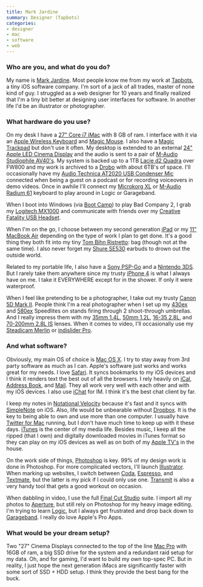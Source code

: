```yaml
---
title: Mark Jardine
summary: Designer (Tapbots)
categories:
- designer
- mac
- software
- web
---
```


### Who are you, and what do you do?

My name is [Mark Jardine](http://markjardine.com "Mark's website."). Most people know me from my work at [Tapbots](http://tapbots.com "The Tapbots website."), a tiny iOS software company. I'm sort of a jack of all trades, master of none kind of guy. I  struggled as a web designer for 10 years and finally realized that I'm a tiny bit better at designing user interfaces for software. In another life I'd be an illustrator or photographer.

### What hardware do you use?

On my desk I have a [27" Core i7 iMac][imac] with 8 GB of ram. I interface with it via an [Apple Wireless Keyboard][keyboard] and [Magic Mouse][magic-mouse]. I also have a [Magic Trackpad][magic-trackpad] but don't use it often. My desktop is extended to an external [24" Apple LED Cinema Display][cinema-display] and the audio is sent to a pair of [M-Audio Studiophile AV40's][studiophile-av-40]. My system is backed up to a 1TB [Lacie d2 Quadra][d2-quadra] over FW800 and my work is archived to a [Drobo][] with about 6TB's of space. I'll occasionally have my [Audio Technica AT2020 USB Condenser Mic][at2020] connected when being a guest on a podcast or for recording voiceovers in demo videos. Once in awhile I'll connect my [Microkorg XL][microkorg-xl] or [M-Audio Radium 61][radium-61] keyboard to play around in Logic or Garageband.

When I boot into Windows (via [Boot Camp][boot-camp]) to play Bad Company 2, I grab my [Logitech MX1000][mx-1000] and communicate with friends over my [Creative Fatality USB Headset][fata1ity-hs-1000].

When I'm on the go, I choose between my second generation [iPad][ipad-2] or my [11" MacBook Air][macbook-air] depending on the type of work I plan to get done. It's a good thing they both fit into my tiny [Tom Bihn Ristretto][ristretto-ipad]: bag (though not at the same time). I also never forget my [Shure SE530][se530] earbuds to drown out the outside world.

Related to my portable life, I also have a [Sony PSP-Go][psp-go] and a [Nintendo 3DS][3ds]. But I rarely take them anywhere since my trusty [iPhone 4][iphone-4] is what I always have on me. I take it EVERYWHERE except for in the shower. If only it were waterproof.

When I feel like pretending to be a photographer, I take out my trusty [Canon 5D Mark II][eos-5d-mark-ii]. People think I'm a real photographer when I set up my [430ex][speedlight-430ex] and [580ex][speedlight-580ex] Speedlites on stands firing through 2 shoot-through umbrellas. And I really impress them with my [35mm 1.4L][ef-35mm-f1.4l-usm], [50mm 1.2L][ef-50mm-f1.2l-usm], [16-35 2.8L][ef-16-35mm-f2.8l-ii-usm], and [70-200mm 2.8L IS][ef-70-200mm-f2.8l-is-usm] lenses. When it comes to video, I'll occasionally use my [Steadicam Merlin][steadicam-merlin] or [indislider Pro][indisliderpro].

### And what software?

Obviously, my main OS of choice is [Mac OS X][macos]. I try to stay away from 3rd party software as much as I can. Apple's software just works and works great for my needs. I love [Safari][]. It syncs bookmarks to my iOS devices and I think it renders text the best out of all the browsers. I rely heavily on [iCal][], [Address Book][address-book], and [Mail][]. They all work very well with each other and with my iOS devices. I also use [iChat][] for IM. I think it's the best chat client by far.

I keep my notes in [Notational Velocity][notational-velocity] because it's fast and it syncs with [SimpleNote][simplenote-ios] on iOS. Also, life would be unbearable without [Dropbox][]. It is the key to being able to own and use more than one computer. I usually have [Twitter for Mac][twitter-mac] running, but I don't have much time to keep up with it these days. [iTunes][] is the center of my media life. Besides music, I keep all the ripped (that I own) and digitally downloaded movies in iTunes format so they can play on my iOS devices as well as on both of my [Apple TV's][apple-tv] in the house. 

On the work side of things, [Photoshop][] is key. 99% of my design work is done in Photoshop. For more complicated vectors, I'll launch [Illustrator][]. When marking up websites, I switch between [Coda][], [Espresso][], and [Textmate][], but the latter is my pick if I could only use one. [Transmit][] is also a very handy tool that gets a good workout on occasion.

When dabbling in video, I use the full [Final Cut Studio][final-cut-studio] suite. I import all my photos to [Aperture][], but still rely on Photoshop for my heavy image editing. I'm trying to learn [Logic][logic-studio], but I always get frustrated and drop back down to [Garageband][]. I really do love Apple's Pro Apps.

### What would be your dream setup?

Two "27" Cinema Displays connected to the top of the line [Mac Pro][mac-pro] with 16GB of ram, a big SSD drive for the system and a redundant raid setup for my data. Oh, and for gaming, I'd want to build my own top-spec PC. But in reality, I just hope the next generation iMacs are significantly faster with some sort of SSD + HDD setup. I think they provide the best bang for the buck.

[3ds]: https://www.nintendo.com/3ds/ "A portable gaming console with a 3D screen."
[apple-tv]: https://www.apple.com/appletv/ "A device for viewing media on a TV."
[at2020]: http://www.audio-technica.com/cms/wired_mics/c75c5918ed57a8d0/index.html "A USB digital microphone."
[cinema-display]: https://en.wikipedia.org/wiki/Apple_Cinema_Display "An LCD display."
[d2-quadra]: https://www.amazon.com/LaCie-Quadra-Desktop-External-301500U/dp/B002KPUX2S "A hard drive."
[drobo]: http://en.wikipedia.org/wiki/Drobo#Overview "A hardware-based backup system."
[ef-16-35mm-f2.8l-ii-usm]: https://www.usa.canon.com/cusa/consumer/products/cameras/ef_lens_lineup/ef_16_35mm_f_2_8l_ii_usm "A wide zoom lens for DSLRs."
[ef-35mm-f1.4l-usm]: https://www.usa.canon.com/cusa/consumer/products/cameras/ef_lens_lineup/ef_35mm_f_1_4l_usm "A wide angle lens for DSLRs."
[ef-50mm-f1.2l-usm]: http://usa.canon.com/cusa/consumer/products/cameras/ef_lens_lineup/ef_50mm_f_1_2l_usm "A standard and medium telephoto camera lens."
[ef-70-200mm-f2.8l-is-usm]: https://www.usa.canon.com/cusa/consumer/products/cameras/ef_lens_lineup/ef_70_200mm_f_2_8l_is_usm "A telephoto zoom lens."
[eos-5d-mark-ii]: https://www.usa.canon.com/cusa/support/consumer/eos_slr_camera_systems/eos_digital_slr_cameras/eos_5d_mark_ii "A 21 megapixel DSLR."
[fata1ity-hs-1000]: http://us.store.creative.com/B001EVBUSK/M/B001EVBUSK.htm "USB gaming headphones."
[imac]: https://www.apple.com/imac/ "An all-in-one computer."
[indisliderpro]: http://www.indisystem.com/indisliderpro/ "Slider hardware for recording steady video."
[ipad-2]: https://www.apple.com/ipad/ "A tablet device."
[iphone-4]: https://en.wikipedia.org/wiki/IPhone_4 "A smartphone."
[keyboard]: https://www.apple.com/keyboard/ "The keyboard."
[mac-pro]: https://www.apple.com/mac-pro/ "The Intel-based Mac tower computer."
[macbook-air]: https://www.apple.com/macbook-air/ "A very thin laptop."
[magic-mouse]: https://www.apple.com/magicmouse/ "A multi-touch mouse."
[magic-trackpad]: https://www.apple.com/magictrackpad/ "A trackpad for desktop machines."
[microkorg-xl]: https://en.wikipedia.org/wiki/MicroKORG#microKORG_XL "A MIDI keyboard."
[mx-1000]: https://www.amazon.com/Logitech-MX1000-Laser-Cordless-Mouse/dp/B0002UM0JW "A cordless mouse."
[psp-go]: http://us.playstation.com/psp/systems/pspgo.html "A portable gaming device."
[radium-61]: https://www.amazon.com/Audio-Radium-MIDI-Controller-Keyboard/dp/B0002M6TWE "A USB MIDI keyboard."
[ristretto-ipad]: https://www.tombihn.com/PROD/TB0222.html "A bag for iPads."
[se530]: https://www.amazon.com/Shure-SE530-Isolating-Discontinued-Manufacturer/dp/B000O8ENQK "In-ear headphones."
[speedlight-430ex]: https://www.usa.canon.com/cusa/support/consumer/eos_slr_camera_systems/flashes/speedlite_430ex "A flash for DSLRs."
[speedlight-580ex]: https://www.usa.canon.com/cusa/support/consumer/eos_slr_camera_systems/flashes/speedlite_580ex "A flash for DSLRs."
[steadicam-merlin]: https://www.amazon.com/SteadiCam-Merlin-Tiffen-Steadicam/dp/B000EF3DXW "Slider hardware for recording steady video."
[studiophile-av-40]: http://www.m-audio.com/products/en_us/StudiophileAV40.html "Desktop speakers."
[address-book]: https://support.apple.com/en-us/HT201728 "A contacts application included with Mac OS X."
[aperture]: https://en.wikipedia.org/wiki/Aperture_(software) "Photo editing and management software for Mac OS X."
[boot-camp]: https://en.wikipedia.org/wiki/Boot_Camp_(software) "Software to allow Macs to run Windows natively."
[coda]: https://panic.com/coda/ "A single-window HTML/web tool for the Mac."
[dropbox]: https://www.dropbox.com/ "Online syncing and storage."
[espresso]: http://macrabbit.com/espresso/ "A single-window HTML/web tool for the Mac."
[final-cut-studio]: https://en.wikipedia.org/wiki/Final_Cut_Studio "A post-production suite of software for Mac OS X."
[garageband]: https://www.apple.com/mac/garageband/ "An audio recording and editing tool for the Mac."
[ical]: https://en.wikipedia.org/wiki/Calendar_(Apple) "The calendar software included with macOS."
[ichat]: https://en.wikipedia.org/wiki/IChat "An AIM/Jabber client included with Mac OS X."
[illustrator]: https://www.adobe.com/products/illustrator.html "A vector graphics editor."
[itunes]: https://www.apple.com/itunes/ "A jukebox application and online store."
[logic-studio]: https://en.wikipedia.org/wiki/Logic_Studio "A collection of software for creating and editing audio."
[macos]: https://en.wikipedia.org/wiki/MacOS "An operating system for Mac hardware."
[mail]: https://en.wikipedia.org/wiki/Mail_(application) "The default Mac OS X mail client."
[notational-velocity]: http://notational.net/ "A clever note-taking app for the Mac."
[photoshop]: https://www.adobe.com/products/photoshop.html "A bitmap image editor."
[safari]: https://www.apple.com/safari/ "A fast web browser."
[simplenote-ios]: https://itunes.apple.com/us/app/simplenote/id289429962 "A note app with cloud syncing."
[textmate]: http://macromates.com/ "A text editor for the Mac."
[transmit]: https://panic.com/transmit/ "An FTP/SFTP client for the Mac."
[twitter-mac]: https://itunes.apple.com/us/app/twitter/id409789998 "A Mac client for Twitter."
